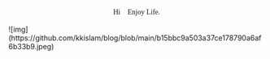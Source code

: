  <center> <font face="HyFPoet"> Hi👋 Enjoy Life. </font> </center> </br> 
![img](https://github.com/kkislam/blog/blob/main/b15bbc9a503a37ce178790a6af6b33b9.jpeg)
